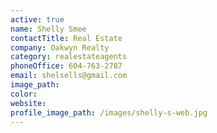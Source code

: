```yaml
---
active: true
name: Shelly Smee
contactTitle: Real Estate
company: Oakwyn Realty
category: realestateagents
phoneOffice: 604-763-2787
email: shelsells@gmail.com
image_path:
color:
website:
profile_image_path: /images/shelly-s-web.jpg
---
```



